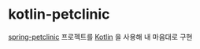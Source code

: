# kotlin-petclinic

[spring-petclinic](https://github.com/spring-projects/spring-petclinic) 프로젝트를 [Kotlin](https://kotlinlang.org) 을 사용해 내 마음대로 구현